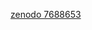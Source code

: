 [zenodo 7688653](https://user-images.githubusercontent.com/117343484/222163377-c77cf8af-4a99-44fa-b306-0955aa8d61db.svg)
